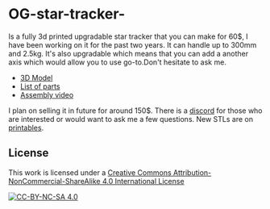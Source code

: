 # OG-star-tracker-

Is a fully 3d printed upgradable star tracker that you can make for 60$, I have been working on it for the past two years. It can handle
up to 300mm and 2.5kg. It's also upgradable which means that you can add a another axis which would allow you to use go-to.Don't hesitate to ask me. 

- [3D Model](https://a360.co/3UP3xk3)
- [List of parts](https://docs.google.com/spreadsheets/d/1kcgIab0JqNLg5WMselIyCQLZJsu3P-vXLvSJgl1yHa8)
- [Assembly video](https://youtu.be/pRuXy7Ffp4g)

I plan on selling it in future for around 150$. There is a [discord](https://discord.gg/dyFKm79gKJ) for those who are
interested or would want to ask me a few questions. New STLs are
on [printables](https://www.printables.com/model/348574-og-star-tracker).

## License

This work is licensed under a
[Creative Commons Attribution-NonCommercial-ShareAlike 4.0 International License](http://creativecommons.org/licenses/by-nc-sa/4.0/)

[![CC-BY-NC-SA 4.0](https://i.creativecommons.org/l/by-nc-sa/4.0/88x31.png)](http://creativecommons.org/licenses/by-nc-sa/4.0/)
